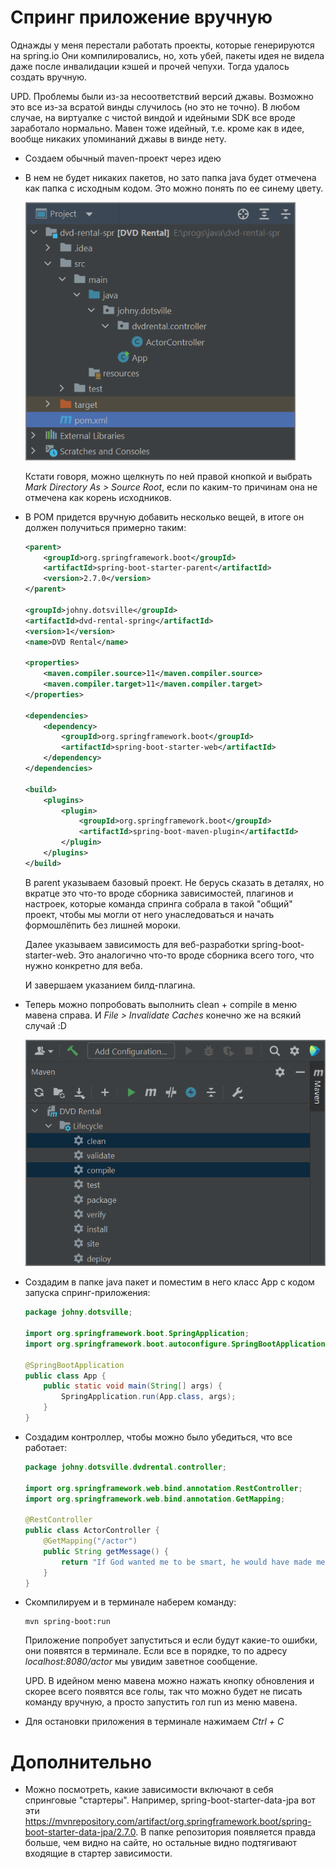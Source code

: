 # Спринг приложение вручную

Однажды у меня перестали работать проекты, которые генерируются на spring.io Они компилировались, но, хоть убей, пакеты идея не видела даже после инвалидации кэшей и прочей чепухи. Тогда удалось создать вручную.

UPD. Проблемы были из-за несоответствий версий джавы. Возможно это все из-за всратой винды случилось (но это не точно). В любом случае, на виртуалке с чистой виндой и идейными SDK все вроде заработало нормально. Мавен тоже идейный, т.е. кроме как в идее, вообще никаких упоминаний джавы в винде нету.

* Создаем обычный maven-проект через идею

* В нем не будет никаких пакетов, но зато папка java будет отмечена как папка с исходным кодом. Это можно понять по ее синему цвету.

  <img src="img/image-20220622175625020.png" alt="image-20220622175625020" style="zoom:80%;" />

  Кстати говоря, можно щелкнуть по ней правой кнопкой и выбрать *Mark Directory As > Source Root*, если по каким-то причинам она не отмечена как корень исходников.

* В POM придется вручную добавить несколько вещей, в итоге он должен получиться примерно таким:

  ```xml
  <parent>
      <groupId>org.springframework.boot</groupId>
      <artifactId>spring-boot-starter-parent</artifactId>
      <version>2.7.0</version>
  </parent>
  
  <groupId>johny.dotsville</groupId>
  <artifactId>dvd-rental-spring</artifactId>
  <version>1</version>
  <name>DVD Rental</name>
  
  <properties>
      <maven.compiler.source>11</maven.compiler.source>
      <maven.compiler.target>11</maven.compiler.target>
  </properties>
  
  <dependencies>
      <dependency>
          <groupId>org.springframework.boot</groupId>
          <artifactId>spring-boot-starter-web</artifactId>
      </dependency>
  </dependencies>
  
  <build>
      <plugins>
          <plugin>
              <groupId>org.springframework.boot</groupId>
              <artifactId>spring-boot-maven-plugin</artifactId>
          </plugin>
      </plugins>
  </build>
  ```

  В parent указываем базовый проект. Не берусь сказать в деталях, но вкратце это что-то вроде сборника зависимостей, плагинов и настроек, которые команда спринга собрала в такой "общий" проект, чтобы мы могли от него унаследоваться и начать формошлёпить без лишней мороки.

  Далее указываем зависимость для веб-разработки spring-boot-starter-web. Это аналогично что-то вроде сборника всего того, что нужно конкретно для веба.

  И завершаем указанием билд-плагина.

* Теперь можно попробовать выполнить clean + compile в меню мавена справа. И *File > Invalidate Caches* конечно же на всякий случай :D

  <img src="img/image-20220622181038017.png" alt="image-20220622181038017" style="zoom:80%;" />

* Создадим в папке java пакет и поместим в него класс App с кодом запуска спринг-приложения:

  ```java
  package johny.dotsville;
  
  import org.springframework.boot.SpringApplication;
  import org.springframework.boot.autoconfigure.SpringBootApplication;
  
  @SpringBootApplication
  public class App {
      public static void main(String[] args) {
          SpringApplication.run(App.class, args);
      }
  }
  ```

* Создадим контроллер, чтобы можно было убедиться, что все работает:

  ```java
  package johny.dotsville.dvdrental.controller;
  
  import org.springframework.web.bind.annotation.RestController;
  import org.springframework.web.bind.annotation.GetMapping;
  
  @RestController
  public class ActorController {
      @GetMapping("/actor")
      public String getMessage() {
          return "If God wanted me to be smart, he would have made me born this way";
      }
  }
  ```

* Скомпилируем и в терминале наберем команду:

  ```
  mvn spring-boot:run
  ```

  Приложение попробует запуститься и если будут какие-то ошибки, они появятся в терминале. Если все в порядке, то по адресу *localhost:8080/actor* мы увидим заветное сообщение.
  
  UPD. В идейном меню мавена можно нажать кнопку обновления и скорее всего появятся все голы, так что можно будет не писать команду вручную, а просто запустить гол run из меню мавена.
  
* Для остановки приложения в терминале нажимаем *Ctrl + C*

# Дополнительно

* Можно посмотреть, какие зависимости включают в себя спринговые "стартеры". Например, spring-boot-starter-data-jpa вот эти https://mvnrepository.com/artifact/org.springframework.boot/spring-boot-starter-data-jpa/2.7.0. В папке репозитория появляется правда больше, чем видно на сайте, но остальные видно подтягивают входящие в стартер зависимости.